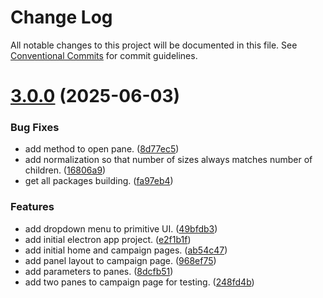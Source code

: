 # Change Log

All notable changes to this project will be documented in this file.
See [Conventional Commits](https://conventionalcommits.org) for commit guidelines.

# [3.0.0](https://github.com/Campaign-Buddy/campaign-buddy-packages/compare/v2.1.5...v3.0.0) (2025-06-03)

### Bug Fixes

- add method to open pane. ([8d77ec5](https://github.com/Campaign-Buddy/campaign-buddy-packages/commit/8d77ec57638e19aafbd702ae3aa280ad0f43f6ef))
- add normalization so that number of sizes always matches number of children. ([16806a9](https://github.com/Campaign-Buddy/campaign-buddy-packages/commit/16806a91f9be9f28914823e2e62ac37fe49401a9))
- get all packages building. ([fa97eb4](https://github.com/Campaign-Buddy/campaign-buddy-packages/commit/fa97eb46c6d90a32344c224082646b067049761f))

### Features

- add dropdown menu to primitive UI. ([49bfdb3](https://github.com/Campaign-Buddy/campaign-buddy-packages/commit/49bfdb3f5ccbfcd400674738826b47fbed143d6d))
- add initial electron app project. ([e2f1b1f](https://github.com/Campaign-Buddy/campaign-buddy-packages/commit/e2f1b1f6c73c2daf356720fb7f51fcb39bec1bec))
- add initial home and campaign pages. ([ab54c47](https://github.com/Campaign-Buddy/campaign-buddy-packages/commit/ab54c471b2a20af0f2addb88adc71babe362d02e))
- add panel layout to campaign page. ([968ef75](https://github.com/Campaign-Buddy/campaign-buddy-packages/commit/968ef758d8224ca9bc05948e334d72767da4e595))
- add parameters to panes. ([8dcfb51](https://github.com/Campaign-Buddy/campaign-buddy-packages/commit/8dcfb514ae6dd2ae85514dad69fe42d8c2687f31))
- add two panes to campaign page for testing. ([248fd4b](https://github.com/Campaign-Buddy/campaign-buddy-packages/commit/248fd4bc212d795caf9d8b63eca8c79a127b21a2))
